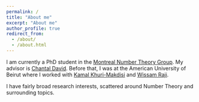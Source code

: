 ```yaml
---
permalink: /
title: "About me"
excerpt: "About me"
author_profile: true
redirect_from: 
  - /about/
  - /about.html
---
```


I am currently a PhD student in the [Montreal Number Theory Group](https://montrealnumbertheory.org/). My advisor is [Chantal David](http://mypage.concordia.ca/mathstat/cdavid/). Before that, I was at the American University of Beirut where I worked with [Kamal Khuri-Makdisi](https://sites.aub.edu.lb/kmakdisi/) and [Wissam Raji](https://www.aub.edu.lb/pages/profile.aspx?memberID=wr07).

I have fairly broad research interests, scattered around Number Theory and surrounding topics.
